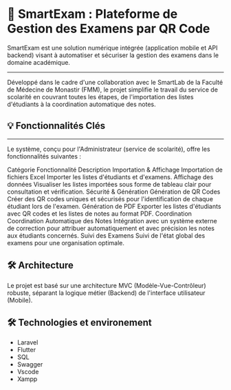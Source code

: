 # 🚀 SmartExam : Plateforme de Gestion des Examens par QR Code


SmartExam est une solution numérique intégrée (application mobile et API backend) visant à automatiser et sécuriser la gestion des examens dans le domaine académique.

---

Développé dans le cadre d'une collaboration avec le SmartLab de la Faculté de Médecine de Monastir (FMM), le projet simplifie le travail du service de scolarité en couvrant toutes les étapes, de l'importation des listes d'étudiants à la coordination automatique des notes.

## 💡 Fonctionnalités Clés

---

Le système, conçu pour l'Administrateur (service de scolarité), offre les fonctionnalités suivantes :

Catégorie	Fonctionnalité	Description
Importation & Affichage	Importation de fichiers Excel	Importer les listes d'étudiants et d'examens.
Affichage des données	Visualiser les listes importées sous forme de tableau clair pour consultation et vérification.
Sécurité & Génération	Génération de QR Codes	Créer des QR codes uniques et sécurisés pour l'identification de chaque étudiant lors de l'examen.
Génération de PDF	Exporter les listes d'étudiants avec QR codes et les listes de notes au format PDF.
Coordination	Coordination Automatique des Notes	Intégration avec un système externe de correction pour attribuer automatiquement et avec précision les notes aux étudiants concernés.
Suivi des Examens	Suivi de l'état global des examens pour une organisation optimale.

## 🛠️ Architecture

Le projet est basé sur une architecture MVC (Modèle-Vue-Contrôleur) robuste, séparant la logique métier (Backend) de l'interface utilisateur (Mobile).

## 🛠️ Technologies et environement 

- Laravel
- Flutter
- SQL
- Swagger
- Vscode
- Xampp 

